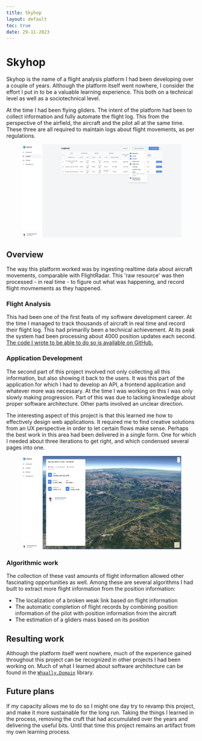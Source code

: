 ```yaml
---
title: Skyhop
layout: default
toc: true
date: 29-11-2023
---
```


# Skyhop

Skyhop is the name of a flight analysis platform I had been developing over a couple of years. Although the platform itself went nowhere, I consider the effort I put in to be a valuable learning experience. This both on a technical level as well as a sociotechnical level.

At the time I had been flying gliders. The intent of the platform had been to collect information and fully automate the flight log. This from the perspective of the airfield, the aircraft and the pilot all at the same time. These three are all required to maintain logs about flight movements, as per regulations.

<figure class="fullwidth">
    <img src="./logbook.png" />
</figure>


## Overview
The way this platform worked was by ingesting realtime data about aircraft movements, comparable with FlightRadar. This 'raw resource' was then processed - in real time - to figure out what was happening, and record flight movmements as they happened.

### Flight Analysis
This had been one of the first feats of my software development career. At the time I managed to track thousands of aircraft in real time and record their flight log. This had primarilly been a technical achievement. At its peak the system had been processing about 4000 position updates each second. [The code I wrote to be able to do so is available on GitHub.](https://github.com/skyhop/flightanalysis)

### Application Development
The second part of this project involved not only collecting all this information, but also showing it back to the users. It was this part of the application for which I had to develop an API, a frontend application and whatever more was necessary. At the time I was working on this I was only slowly making progression. Part of this was due to lacking knowledge about proper software architecture. Other parts involved an unclear direction.

The interesting aspect of this project is that this learned me how to effectively design web applications. It required me to find creative solutions from an UX perspective in order to let certain flows make sense. Perhaps the best work in this area had been delivered in a single form. One for which I needed about three iterations to get right, and which condensed several pages into one.


<figure class="fullwidth">
    <img src="./flight-view.png" />
</figure>


### Algorithmic work
The collection of these vast amounts of flight information allowed other fascinating opportunities as well. Among these are several algorithms I had built to extract more flight information from the position information:

- The localization of a broken weak link based on flight information
- The automatic completion of flight records by combining position information of the pilot with position information from the aircraft
- The estimation of a gliders mass based on its position

## Resulting work
Although the platform itself went nowhere, much of the experience gained throughout this project can be recognized in other projects I had been working on. Much of what I learned about software architecture can be found in the [`Whaally.Domain`](https://github.com/whaally/domain) library.

## Future plans
If my capacity allows me to do so I might one day try to revamp this project, and make it more sustainable for the long run. Taking the things I learned in the process, removing the cruft that had accumulated over the years and delivering the useful bits. Until that time this project remains an artifact from my own learning process.
